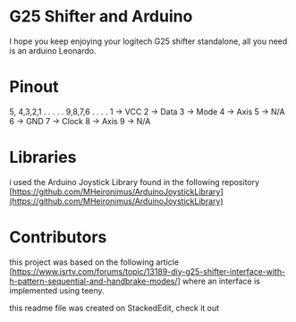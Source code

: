 # G25 Shifter and Arduino

I hope you keep enjoying your logitech G25 shifter standalone, all you need is an arduino Leonardo.

# Pinout

5, 4,3,2,1
. . . . . 
9,8,7,6
 . . . .
1 -> VCC
2 -> Data
3 -> Mode
4 -> Axis
5 -> N/A
6 -> GND
7 -> Clock
8 -> Axis
9 -> N/A 


# Libraries

i used the Arduino Joystick Library found in the following repository [https://github.com/MHeironimus/ArduinoJoystickLibrary](https://github.com/MHeironimus/ArduinoJoystickLibrary) 



# Contributors

this project was based  on the following article [https://www.isrtv.com/forums/topic/13189-diy-g25-shifter-interface-with-h-pattern-sequential-and-handbrake-modes/]  where an interface is implemented using teeny.

this readme file was created on StackedEdit, check it out

 

